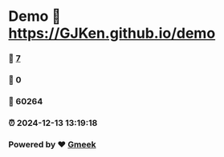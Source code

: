 # Demo :link: https://GJKen.github.io/demo 
### :page_facing_up: [7](https://GJKen.github.io/demo/tag.html) 
### :speech_balloon: 0 
### :hibiscus: 60264 
### :alarm_clock: 2024-12-13 13:19:18 
### Powered by :heart: [Gmeek](https://github.com/Meekdai/Gmeek)
